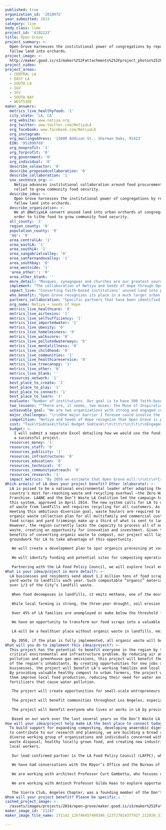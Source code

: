 ```yaml
---
published: true
organization_id: '2018072'
year_submitted: 2014
category: live
body_class: lime
project_id: '4102123'
title: Open Grove
project_summary: >-
  Open Grove harnesses the institutional power of congregations by repurposing
  fallow land into orchards.
project_image: >-
  http://maker.good.is/s3/maker%252Fattachments%252Fproject_photos%252Fimages%252F21247%252Fdisplay%252F271142_126746457409396_123727814377927_212920_3369410_n.jpg=c570x385
project_video: ''
project_areas:
  - CENTRAL LA
  - EAST LA
  - SOUTH LA
  - SGV
  - SFV
  - SOUTH BAY
  - WESTSIDE
maker_answers:
  metrics_live_healthyfood: '1'
  city_state: 'LA, CA'
  org_website: www.netiya.org
  org_twitter: www.twitter.com/NetiyaLA
  org_facebook: www.facebook.com/NetiyaLA
  org_instagram: ''
  org_mailingaddress: '13600 Addison St., Sherman Oaks, 91423'
  EIN: '951890769'
  org_nonprofit: '1'
  org_forprofit: '0'
  org_government: '0'
  org_individual: '0'
  describe_soloactor: '0'
  describe_proposedcollaboration: '0'
  describe_collaboration: '1'
  one_sentence_org: >-
    Netiya advances institutional collaboration around food procurement and food
    relief to grow community food security.
  describe_idea: >-
    Open Grove harnesses the institutional power of congregations by repurposing
    fallow land into orchards.
  describe_organization: >-
    We at @NetiyaLA convert unused land into urban orchards at congregations in
    order to tithe food to grow community food security.
  all_county: '1'
  region_county: '0'
  population_county: '0'
  'no': '0'
  area_centralLA: '1'
  area_eastLA: '1'
  area_southLA: '1'
  area_sangabrielvalley: '0'
  area_sanfernandovalley: '1'
  area_southbay: '0'
  area_westside: '1'
  'area_other:': '0'
  area_other_blank: ''
  more_detail: "Mosques, synagogues and churches are our greatest source of ready-to-repurpose open spaces in the city. We harness the institutional power of congregations by repurposing fallow land into orchards. Project Open Grove transforms the urban landscape with a simple idea rooted in ancient texts: tithing harvests. Tithing is the act of donating 10% of one’s resources to address the needs of the under-resourced within and around our communities.\r\n"
  implement: "The collaboration of Netiya and Seeds of Hope through Open Grove involves engaging the untapped power of our faith-based institutions around food justice. As a combined network of close to 250 institutions, we start with accessing willing partners that can offer acreage, resources, and volunteers from our institutions. We build out a collaborative network wherein Open Grove offers institutions with deeply rooted and, in many cases, shared ethics, an opportunity to become powerfully aligned with one another around food justice in LA. \r\n\r\nThe viability of our 2050 vision will be demonstrated within the next year by taking on the following measurables:\r\n\r\n1) Develop three pilot orchard projects at three faith-based institutions representing geographic, religious, socioeconomic, and land-use diversity. Complete experiential and educational orchard installs and have the three institutions coordinating their own sustainable garden maintenance plans.\r\n\r\n2) Initiate large-scale interfaith food justice collaboration through institutional engagement by convening a one-day, interfaith food awareness summit targeted toward religious and lay leaders across institutions, building upon the Seeds of Hope conference that was held in May 2014. This conference will focus on shmita - the religious commandment of leaving the land fallow every seven years (from September 2014-2015). We’ll hold interfaith discussions about how to improve upon our food growing operations so the recipients of the food relief become more empowered - and focus on food sovereignty rather than furthering hand outs.\r\n\r\n3) Convene an “Interfaith Council” that meets twice a year to collaborate and support ongoing food production efforts, building upon Netiya’s successful model Council. Hold meetings sharing best practices on food procurement and food security with interfaith clergy and lay leadership.\r\n\r\n4) Develop and distribute a “Your Congregation's Sustainable, Water-Wise Orchard Resource Guide.” Perhaps it will have a shorter title! The guide will give tools to our network institutions to plant and maintain orchards on their properties and contribute the produce to grow community food security.\r\n\r\n\r\n"
  impact_live: "Converting faith-based institutions’ unused land into productive green space will expand urban green areas and bring about related environmental benefits. These include temperature reduction, energy conservation, fewer smog and red alert days, improved water quality, and sequestering of greenhouse gases. In particular, there is an acute awareness of the need for more green space in low-income urban environments. In this way, Open Grove’s approach can have a particularly powerful impact on the health of these communities, as religious institutions are very strong players and can become a starting point for cultivating new and improved access to green spaces. \r\n\r\nOpen Grove’s other benefits result from shifting towards local sustainable food systems, as a response to food safety and food access issues, as well as national epidemics of hunger and obesity. The focus on planting urban orchards is intentional, as we assert that urban orchards can have a much more significant effect on the long-term food system than annual vegetable gardens. Once established and producing, orchards can produce food for decades, and, in the case of nut trees, can produce healthy food with high caloric value. Orchards are also significantly easier to maintain once established, need far less material (compost, mulch, plastic irrigation supplies), water, and labor than annual gardens, and many orchards will produce food even if they are left alone for years. And Open Grove will work with gleaning networks in LA that already work on private and public orchards to provide food to local pantries."
  who_benefit: "Open Grove recognizes its place in a much larger urban sustainability movement in Los Angeles that provides environmental, economic, and societal benefits to Angelenos. By funding two networks to collaborate on installing Urban Orchards on institutional land, this project will effectively free up more unused land to increase food production. It will also do two vital things: 1) it will enhance the food justice collaboration between secular and religious sectors and 2) it will give voice to the religious and spiritual people / institutions in LA that have not yet been harnessed and serve to literally and figuratively “feed” this growing food movement. Specifically, Open Grove is part of the much larger urban greening, local food production, and food justice movements. By engaging powerful faith-based allies across the city in planting urban orchards, Open Grove will amplify the social and environmental benefits of tree planting for food, creating positive effects that will last for decades. \r\nConverting faith-based institutions’ unused land into productive green space will expand urban green areas and bring about related environmental benefits. These include temperature reduction, energy conservation, fewer smog and red alert days, improved water quality, and sequestering of greenhouse gases. In particular, there is an acute awareness of the need for more green space in low-income urban environments. In this way, Open Grove’s approach can have a particularly powerful impact on the health of these communities, as religious institutions are very strong players and can become a starting point for cultivating new and improved access to green spaces. \r\nOpen Grove’s other benefits result from shifting towards local sustainable food systems, as a response to food safety and food access issues, as well as national epidemics of hunger and obesity. The focus on planting urban orchards is intentional, as we assert that urban orchards can have a much more significant effect on the long-term food system than annual vegetable gardens. Once established and producing, orchards can produce food for decades, and, in the case of nut trees, can produce healthy food with high caloric value. Orchards are also significantly easier to maintain once established, need far less material (compost, mulch, plastic irrigation supplies), water, and labor than annual gardens, and many orchards will produce food even if they are left alone for years. "
  partners_collaboration: "Specific partners that have been identified are the Metropolitan Water District, Greywater Corps, The River Project, LA Community Garden Council, New Horizon Muslim School in Pasadena, the New Community Jewish High School, Temple Beth Hillel, the North Hollywood Interfaith Food Pantry, the Unitarian Universalist Church, Temple Beth Ohr, All Saints Episcopal Church, Temple Beth Israel of Highland Park and Eagle Rock, the Prince of Peace Episcopal Church and the West Valley Food Pantry as a demonstration orchard and a model of the direct orchard-to-pantry model. \r\n\r\nSome partners do advocacy, some provide funding, others provide land, and still others find the materials needed to install the orchards.\r\n\r\nWe have very specific membership and partnership terms for all collaborations. We work towards a model of empowerment and reciprocity. We are happy to forward a PDF with our terms for your perusal. \r\n\r\nPotential partners may come from the public or private sector, including corporations, academia, water agencies, other food and environmental nonprofits, and workforce development agencies. We would specifically expect to continue to engage our network partner institutions, UC Master Gardener, Master Composter, and Master Food Preserver volunteers, Brown Mountain CSA, Social Justice Learning Institute, Food Forward, Tree People, the Million Trees Initiative, the Yale University Urban Resources Initiative, SOVA and the NoHo interfaith food pantry. We will also bring in community organizations and youth groups to help start up and manage the orchards in their local neighborhoods, potentially establishing new community hubs in areas with limited access to fresh food.\r\n\r\nThe collaboration with Seeds of Hope is confirmed - this is Netiya main partner. The food justice ministry of the Episcopal Diocese of LA established to repurpose church property and facilities for the production and distribution of food in underserved communities across the six-county diocese. The program currently grows food at nearly 100 locations and operates 60 food pantries and 50 feeding programs as well as providing nutrition and fitness education. Executive Director, Tim Alderson, came to Seeds of Hope from a lifetime in agriculture. He was the founder and former CEO of AgriGator, Inc., a multinational soil amendment company and the founding chairman of the California School Garden Network, a statewide network of public and private sector organizations united in support of school gardens.\r\n"
  org_name: Netiya + Seeds of Hope
  metrics_live_healthcare: '0'
  metrics_live_airtoxins: '1'
  metrics_live_selfsufficiency: '1'
  metrics_live_importedwater: '1'
  metrics_live_obesity: '0'
  metrics_live_homelessness: '0'
  metrics_live_walkscore: '0'
  metrics_live_pollutedwaterways: '0'
  metrics_live_mentalillness: '0'
  metrics_live_childhood: '0'
  metrics_live_communities: '1'
  metrics_live_healthcareservice: '0'
  metrics_live_treecanopy: '1'
  metrics_live_other: '0'
  metrics_live_blank: ''
  resources_network: '1'
  best_place_to_create: '1'
  best_place_to_play: '1'
  best_place_to_connect: '1'
  best_place_to_learn: '1'
  evaluate: "Number of institutions. Our goal is to have 500 faith-based institutions involved by 2050 with an average of ten trees planted at each participating congregation's property.\r\n\r\nGeographic distribution. Our goal is to have a practical, positive and measurable impact on the health of individuals and the environment throughout every region in the county. We will quantify the geographic distribution of our orchards with particular interest in areas of greater food insecurity and environmental stresses.\r\n\r\nDemographic diversity. We aim to involve Angelenos  of every cultural, ethnic, and socioeconomic  background. We will quantify success by comparing our participants with the overall diversity of Los Angeles.\r\n\r\nAcreage converted. Each orchard will be measured and added to the total to identify whether we will meet or exceed our goal of converting 50 acres to open space.\r\n\r\nTrees planted. Our goal is to plant 5,000 fruit and nut trees by 2050. Trees planted will be inventoried using GPS coordinates and tracked carefully for their positive impacts on the environment and local food production.\r\n\r\nPeople served. Produce from our orchards will be distributed to neighbors in need through our volunteer network, and local food pantries. The amount of fruit or nuts distributed to each recipient will be recorded to track how many people are served.\r\n\r\nPollutants removed from the air. Each tree has the potential to remove approximately 50 pounds per year of CO2 from the atmosphere. This could amount to over 4,500 tons of CO2 removed from our air by 2050. In partnership with the Urban Resources Initiative at the Yale School of Forestry and Environmental Studies, using their technology we will precisely measure the total quantity of pollutants each tree removes from the surrounding air.\r\n\r\nWater saved. Before converting a property to orchard production, we will record the water consumption for its prior use. After conversion, water usage will be documented to determine water savings in this drought.\r\n\r\nVolunteers participating. Community involvement is a key determinant of the sustainability. We will quantify the number of congregations and participants over time and the average length of personal engagement. We will also look for indicators to predict a person’s willingness or resistance to participation and motivators for long-term involvement.\r\n\r\nAdditional, somewhat less quantifiable, impacts such as stormwater runoff and decreases in temperature will also be observed."
  two_lessons: "“There are, it seems, two muses: the Muse of Inspiration, who gives us inarticulate visions and desires, and the Muse of Realization, who returns again and again to say \"It is yet more difficult than you thought.\" \r\n― Wendell Berry\r\n\r\n1) Our existing congregational gardens after three years are not producing high yields, they do however, have high educational value for the congregations. We've learned there are more effective ways of using land.\r\n\r\n2) Annual gardening can also prove extremely humbling and very frustrating for volunteer gardeners that have irregular schedules and competing priorities. We've learned that orchard maintenance is much more suitable and rewarding for our congregants. They feel more connected to the program when there is more productive source for their labors.\r\n\r\nTo this end, we have shifted to planting high yield nut and fruit trees and offering educational programming to supplement fruit tree care.\r\n\r\nWe've also learned from Wendell Berry, \r\n\"Put your faith in the two inches of humus\r\nthat will build under the trees\r\nevery thousand years.\"\r\n\r\nWe know intimately the successes and failures of our attempts to influence nature and will continue to share this concept time and again with our communities. Plants thrive or wither despite our willful application of effort. \r\n\r\nRemembering this lesson, that of keeping at it anyway, despite the setbacks and course corrections, has helped us continue. We believe this reframing will be a win-win: more productive yields for recipients of emergency food relief will tend to galvanize the congregations more over time, and that in turn will keep the congregant volunteers more connected to sustaining their efforts over time."
  achievable_goal: "We are two organizations with strong and engaged community networks. We have three shovel-ready sites waiting for project implementation. Netiya and Seeds of Hope both possess proven track records with many combined years of experience working in partnership with communities both installing and sustaining gardens and orchards. This is evidence of our ability to continue to build out a successful and sustainable garden program that is fully integrated into the conventions of the institution.\r\nThe viability of our 2050 vision will be demonstrated within the next year by taking on the following measurables:\r\n\r\n1) Develop three pilot orchard projects at three faith-based institutions representing geographic, religious, socioeconomic, and land-use diversity. We will aim to build community ownership at the same time we build the gardens. One will be an interfaith food pantry that feeds over 160,000 people a year. Combined with the other two gardens, we estimate reaching an additional 500 families with fresh produce. We plan to complete the three empowering educational and experiential garden builds within the community and have the three institutions coordinate their own sustainable garden maintenance plans. This will serve as a replicable model that can be expanded upon in 2015-2016.\r\n\r\n2) Initiate large-scale interfaith food justice collaboration through institutional engagement by convening a one-day, interfaith food awareness summit targeted toward religious and lay leaders across institutions, building upon the Seeds of Hope conference that was held in May 2014. This conference will focus on shmita - the religious commandment of leaving the land fallow every seven years (from September 2014-2015). We’ll hold an interfaith discussion likely in May 2015 about how to improve upon the sustainability of our food growing operations so the recipients of the food relief become more empowered - and focus on food sovereignty rather than furthering hand outs.\r\n\r\n3) Convene an expanded “Interfaith Council” to meet twice a year to collaborate and support ongoing food production efforts, building upon Netiya’s successful model Council. Hold meetings sharing best practices on food procurement and food security with professional facilitation.\r\n\r\n4) Develop and distribute an “Interfaith Resource Guide” to give tools to our network institutions to plant and maintain orchards on their properties and contribute the produce to grow community food security."
  major_challenges: "\r\nOne major barrier I foresee could involve the timeframe. In several cases our network members have been given green lights from their administration to launch garden installs, only to have a committee within their institution review the plans and request a delay and more than once the delay has been many months. Establishing a firm time frame to meet the needs of this grant may make sense to all our project partners at the outset and in reality may prove difficult to fulfill. The success of Open Grove depends on timely implementation on the part of our institutional collaborators - which cannot always operate within tightly scheduled parameters!\r\nOur second major barrier is the drought. We intend to plant orchards with significant amounts of mulch and compost, as well as berms and swayles to sink and store as much groundwater as possible for the trees. Open Grove will source 2 year-old trees and they will need watering in their first years in order to survive the drought. If the drought intensifies, we will meet the expected challenges with implementation by amplifying our drought-tolerant and water-wise educational series in partnership with the Metropolitan Water District and other community partners to drive strong content through the congregations.\r\n\r\nOur water-wise educational component is critical for the longevity of Open Grove sites. Our proven curriculum ensures that community partners are equipped and able to maintain these orchards as their own."
  competition: "Netiya and Seeds of Hope recognize that Open Grove is part of larger environmental, social justice and anti-hunger movements in Los Angeles, each accessing their own constituency and performing a needed piece of the puzzle. This includes nonprofit organizations, government agencies and businesses that:\r\n\r\n    Establish and run gardens and orchards in schools, hospitals, shelters, elder care centers, private yards, corporate campuses, or other locations;\r\n\r\n    Educate people around local food issues;\r\n\r\n    Produce food commercially through an urban agricultural model;\r\n\r\n    Link local farms with consumers or nonprofit organizations;\r\n\r\n    Plant shade trees and perform other urban greening activities;\r\n\r\n    Train youth and underserved in green jobs, including urban agricultural jobs;\r\n\r\n    Develop parks and community green spaces;\r\n\r\n    Glean, collect, cook, and/or distribute food for the underserved\r\n\r\n\r\nIf Open Grove were to be a success yet stand in isolation, we would do little to achieve the vision we hope for 2050. In that vein, we view other organizations working on these issues expressly as collaborators, and expect that we will be coordinating regularly with them through such venues as the Food Policy Council to take advantage of shared opportunities and reduce duplication of efforts.\r\n\r\nA key part of our 2050 vision includes a more robust collaboration between this network of organizations. Potential collaborations abound, and would depend upon the needs of the local communities.  For example, we envision each future orchard as a potential community hub. Besides the links between the organizations and institutions, each orchard could link to local schools or community organizations to be used as an educational center that teaches care for the land, food production, ecology, or other topics. We would also look forward to researching and identifying and then learning best practices from other networks around the country that address food security through their faith-based networks.\r\n\r\nIt could also involve collaboration with 4H, county extension offices, or workforce investment boards to use the orchards as teaching grounds for urban agriculture and arborist jobs, producing new green jobs and increasing self-sufficiency in food production.\f\r\n\r\n\r\n"
  cost: "Task\tSubtask\tTotal Budget Subtask\r\n\t\t\r\n\t\t\r\nEngagement & Outreach\tIdentify target institutions and organizations\t$3,200\r\n\tMessage and materials development \t$3,000\r\n\tInitial PR and outreach event (50 congregations)\t$10,000\r\n\tMeetings with institutional leadership\t$10,500\r\n\tSpeaking at institutional events\t$4,500\r\n\tEstablishing partnership agreements\t$6,500\r\n\tNetwork membership orientation\t$1,500\r\nSubtotal: Engagement & Outreach\t\t$39200\r\nEducation\tSustainable Workshop Series Development\t$5,750\r\n\tSustainable Workshop Series Delivery\t$12,000\r\nSubtotal: Education\t\t$17750\r\nOrchard Installation\tSite analysis to determine available land\t$345\r\n\tDesign: Tree selection and site design\t$710\r\n\tSoil Test\t$265\r\n\tSourcing plants\t$1,625\r\n\tInstallation logistics planning\t$950\r\n\tSupplies: Tools\t$0\r\n\tSupplies: Compost Tea\t$250\r\n\tSupplies: Irrigation\t$500\r\n\tSupplies: Mulch\t$0\r\n\tSupplies: Amendments\t$40\r\n\tVolunteer recruitment support\t$400\r\n\tInstallation Day: Installation\t$1,100\r\n\tInstallation Follow Up\t$325\r\nSubtotal Per Installation\t\t$6510\r\nNumber of Installations\t\t10\r\nSubtotal: Orchard Installation\t\t$65100\r\nAdministration and Miscellaneous\tIntern Stipend\t$10,000\r\n\tGrant Administration\t$2,750\r\n\t\t$0\r\nSubtotal: Administration & Miscellaneous\t\t$12750\r\n\t\t\r\n\t\t\r\n\t\t\r\nTotal Project\t\t$134800\r\nTotal Payment by Institutions\t\t$57474.5\r\nTotal Grant Request\t\t$77325.5"
  budget: >-
    I will submit a separate Excel detailing how we would use the funding to run
    a successful project.
  resources_money: '1'
  resources_staff: '0'
  resources_publicity: '1'
  resources_infrastructure: '0'
  resources_education: '0'
  resources_technical: '0'
  resources_communityoutreach: '0'
  resources_research: '1'
  impact_metrics: "By 2050 we estimate that Open Grove will:\r\n\r\n*Create 50 acres of new open/green space that is fertile and productive land. Previously neglected, now helping to increase property values in neighborhoods around the city \r\n\r\n*Improve community health, particularly among the “food insecure” by adding over 23 million servings of fresh fruits and nuts to local food pantries.\r\n\r\n*Remove 4,500 tons of CO2 from the atmosphere\r\n\r\n*Reduce stormwater run-off by 185 million gallons\r\n\r\n*Conserve 2.3 billion gallons of water (by converting turf and ornamentals to trees)\r\n\r\n*Improve LA’s water quality by capturing and slowing water runoff at our institutions so it percolates into underground aquifers\r\n\r\n*Improve the quality of life in our communities by developing alternative food access in and around our geographically-diverse congregations, decreasing noise, air pollution, and temperatures, while increasing open space and property values.\r\n\r\n*It is hoped that Open Grove will also help reduce medical costs associated with obesity, diabetes, and smog-related health issues as community members spend more time outdoors doing physical activity.\r\n\r\n*Fifty acres of new orchards in LA would significantly increase the percentage of tree canopy cover and likely reduce the ambient heat in parts of the city.\r\n\r\n*In addition the orchards will create hubs for educational programming, leadership building, as well as opportunities to create continuous sources for healthy, local food that can be donated or used within the community\r\n\r\n\r\n"
Which area(s) of LA does your project benefit? Other (elaborate): >-
  LA is poised to be a national environmental leader after adopting the
  country's most far-reaching waste and recycling overhaul —the Zero Waste LA
  Franchise. LAANE and the Don’t Waste LA Coalition led the campaign to adopt
  this system, approved in April 2014. The new system calls for LA to divert 90%
  of waste from landfills and requires recycling for all customers. As part of
  meeting this ambitious diversion goal, waste haulers are required to submit an
  organic waste collection plan for all multifamily and commercial customers, as
  food scraps and yard trimmings make up a third of what is sent to landfills.
  However, the region currently lacks the capacity to process all of our organic
  waste, creating an opportunity for innovation and investment. Given the
  benefits of converting organic waste to compost, our project will lay the
  groundwork for LA to take advantage of this opportunity.
   
   We will create a development plan to spur organics processing at various scales—through the City with the potential construction of public organics facilities, in partnership with responsible waste haulers committed to expanding this sector, and community-based entrepreneurs. With the City, this would entail developing a market analysis for the financing and construction of an anaerobic digester, a sustainable technology that processes food waste into compost and biogas. We will conduct research on types of anaerobic digestion including case studies from the U.S. and Europe, financing models, and public/private partnerships. Based on our research, we will support implementation of a range of infrastructure and entrepreneurial opportunities and will advocate for enabling policies at the City level.
   
   We will identify funding and potential sites for composting operations, including working with CalRecycle on grants for smaller-scale operations. To facilitate private sector opportunities, we will study the regulatory framework and identify necessary policy interventions.
   
   Partnering with the LA Food Policy Council, we will explore local entrepreneurial opportunities. This includes pilot projects like neighborhood-based composting for community gardens; programs to ensure the cleanest and safest compost streams; partnerships with large food waste generators such as LAUSD and restaurants, and the potential for worker cooperatives.
What is your idea/project in more detail?: >-
  LA businesses and residents send about 1.2 million tons of food scraps and
  yard waste to landfills each year. Such compostable “organic” material forms
  over 1/3 of the City’s landfill waste. 
   
   When food decomposes in landfills, it emits methane, one of the most significant contributors to climate change. The biogas created from anaerobic digestion of food scraps will help LA move towards renewable energy and off carbon-intensive energy sources. 
   
   While local farming is strong, the three-year drought, soil erosion and poor soil quality have big impacts on agriculture and the environment which compost can help address. 
   
   Over 45% of LA families are unemployed or make below the threshold for self-sufficiency, and 26% of LA households are without health coverage. Composting creates twice the jobs t of landfilling and an estimated 2,500 jobs could be created in this field. By ensuring they are quality jobs with benefits, this new industry will help lift hardworking families to self-sufficiency. 
   
   We have an opportunity to transform our food scraps into a valuable resource for communities, the economy, and the environment. Developing the necessary infrastructure for processing organics and converting it to clean, renewable energy and fertilizer benefits LA. Given the quantity of organic waste generated by LA’s restaurants, markets, businesses and homes, this is potentially a huge scale enterprise with multiple benefits for LA. LA has over 8,000 restaurants, 70% of whose waste is food scraps which could be turned into valuable commodities. 
   
   LA will be a healthier place without organic waste in landfills, emitting harmful emissions and using scarce land resources. Food is healthier and safer when grown using soil enriched by compost and farms need less water, fertilizers, and pesticides. The biogas produced from anaerobic digestion of food waste will be a stable form of renewable energy from reliable technologies. Our plans will ensure that workers at the new facilities have quality jobs including family health benefits. The city’s economy will be healthier with this growing industry contributing to economic activity and creating entrepreneurial opportunities.
   
   By 2050, if the plan is fully implemented, all organic waste will be treated at anaerobic digester facilities or other composting operations, and landfills will be a historic phenomenon. Thousands of LA families will have better jobs, and the air and water will be cleaner.
What will you do to implement this idea/project?: >-
  This project has the potential to benefit everyone in the region by tackling a
  critical environmental and infrastructure problem. By reducing air and water
  pollution and greenhouse gas emissions, this project will benefit the health
  of the region’s inhabitants. By creating opportunities for new jobs and new
  businesses, the project will benefit LA’s working families and local economy.
  By providing valuable healthy compost to urban farmers, the project will help
  them improve local food production, reducing their need for water and
  fertilizers that cause water pollution. 
   
   The project will create opportunities for small-scale entrepreneurs and responsible waste haulers who can be part of the comprehensive plan required for processing organics. Private investors who are willing to forgo quick returns will have opportunities for innovative public/private partnerships with the City to finance the construction of an anaerobic digester. 
   
   The project will benefit communities throughout Los Angeles, especially those disproportionately affected by unemployment, concentrated poverty and lack of healthy food access, based on data from the American Community Survey and CA Employment Development Department (EDD). Composting efforts including anaerobic digestion create more than double the number of jobs as disposal. That means creating thousands of jobs—careers that will sustain families. The range of employment opportunities will extend from entry-level positions to highly specialized science, engineering, and technical careers. A complementary City policy for the new facilities in the waste industry can incentivize job quality and priority for hiring local residents, providing training, and including individuals with barriers to employment.
   
   The project will benefit everyone who lives or works in LA by providing cheaper energy that is less polluting and renewable. Biofuels generated through a city-owned facility can provide a renewable source of energy to power homes and businesses and fuel the city’s fleet. The entire region will benefit from cleaner air due to the reduction in methane emissions from diverting food waste away from landfills.
   
   Based on our work over the last several years on the Don’t Waste LA campaign, communities affected by the concentration of waste and recycling facilities such as the Northeast San Fernando Valley and East LA, will be areas where our outreach will be very targeted and deliberate.
How will your idea/project help make LA the best place to connect today? In LA2050?: >-
  To build support for expanding composting, developing anaerobic digestion, and
  to contribute to our research and planning, we are building a broad and
  diverse working group of organizations and individuals concerned with food
  waste disposal, healthy locally grown food, and creating new industries for
  local workers. 
   
   Our lead confirmed partner is the LA Food Policy Council (LAFPC), which has a network of over 600 food organizations. Their 100 urban agriculture organizations include experts, practitioners, and composting entrepreneurs. It brings its policy and expertise to the DWLA Coalition and took the lead in drafting language that was adopted promoting an ambitious organics program for the City’s requirements of waste haulers in the Zero Waste LA System. LAFPC advocates for healthy food access policies and coordinates projects such as market makeovers, legalizing street vending, and parkway gardens.
   
   We have had conversations with the Mayor’s Office and the Bureau of Sanitation on anaerobic digestion and will be collaborating with other City officials and departments as the project moves forward. We are working with Councilmember Koretz’ office to identify policies that could support the expansion of composting. We hope to involve In the Public Interest for advice and assistance regarding financing that assures accountability and good jobs as the city explores forms of public-private partnerships to finance and build an anaerobic digester.
   
   We are working with architect Professor Curt Gambetta, who focuses on waste and recycling infrastructure issues and has collaborated with students to design a neighborhood-scale compost network. We worked with him co-writing a broadsheet on waste and recycling facilities’ impacts and design, and plan to continue collaborating in future.
   
   We are working with Antioch Professor Gilda Haas to explore opportunities for co-operative enterprises in the waste and recycling industry, focusing on possibilities in the organics waste stream. Through this collaboration, we will be able to identify and develop the necessary training for compost-related jobs. 
   
   The Sierra Club, Angeles Chapter, was a founding member of the Don’t Waste LA Coalition and is a long-time advocate for increasing composting through its Organics Project. In addition to expertise, the chapter has over 40,000 members who can help inform and support new infrastructure and spread the word.
Whom will your project benefit? Please be specific.: ''
cached_project_image: >-
  /assets/images/projects/2014/open-grove/maker.good.is/s3/maker%252Fattachments%252Fproject_photos%252Fimages%252F21247%252Fdisplay%252F271142_126746457409396_123727814377927_212920_3369410_n.jpg=c570x385.jpg
maker_image_id: '21247'
maker_image_file_name: 271142_126746457409396_123727814377927_212920_3369410_n.jpg

---
```

